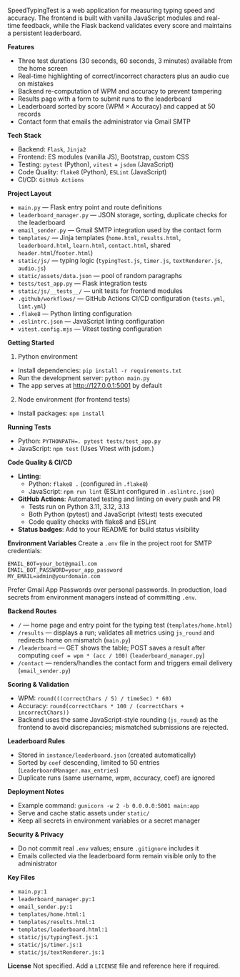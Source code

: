 SpeedTypingTest is a web application for measuring typing speed and accuracy. The frontend is built with vanilla JavaScript modules and real-time feedback, while the Flask backend validates every score and maintains a persistent leaderboard.

**Features**
- Three test durations (30 seconds, 60 seconds, 3 minutes) available from the home screen
- Real-time highlighting of correct/incorrect characters plus an audio cue on mistakes
- Backend re-computation of WPM and accuracy to prevent tampering
- Results page with a form to submit runs to the leaderboard
- Leaderboard sorted by score (WPM × Accuracy) and capped at 50 records
- Contact form that emails the administrator via Gmail SMTP

**Tech Stack**
- Backend: `Flask`, `Jinja2`
- Frontend: ES modules (vanilla JS), Bootstrap, custom CSS
- Testing: `pytest` (Python), `vitest` + `jsdom` (JavaScript)
- Code Quality: `flake8` (Python), `ESLint` (JavaScript)
- CI/CD: `GitHub Actions`

**Project Layout**
- `main.py` — Flask entry point and route definitions
- `leaderboard_manager.py` — JSON storage, sorting, duplicate checks for the leaderboard
- `email_sender.py` — Gmail SMTP integration used by the contact form
- `templates/` — Jinja templates (`home.html`, `results.html`, `leaderboard.html`, `learn.html`, `contact.html`, shared `header.html`/`footer.html`)
- `static/js/` — typing logic (`typingTest.js`, `timer.js`, `textRenderer.js`, `audio.js`)
- `static/assets/data.json` — pool of random paragraphs
- `tests/test_app.py` — Flask integration tests
- `static/js/__tests__/` — unit tests for frontend modules
- `.github/workflows/` — GitHub Actions CI/CD configuration (`tests.yml`, `lint.yml`)
- `.flake8` — Python linting configuration
- `.eslintrc.json` — JavaScript linting configuration
- `vitest.config.mjs` — Vitest testing configuration

**Getting Started**
1. Python environment
- Install dependencies: `pip install -r requirements.txt`
- Run the development server: `python main.py`
- The app serves at http://127.0.0.1:5001 by default

2. Node environment (for frontend tests)
- Install packages: `npm install`

**Running Tests**
- Python: `PYTHONPATH=. pytest tests/test_app.py`
- JavaScript: `npm test`
  (Uses Vitest with jsdom.)

**Code Quality & CI/CD**
- **Linting**: 
  - Python: `flake8 .` (configured in `.flake8`)
  - JavaScript: `npm run lint` (ESLint configured in `.eslintrc.json`)
- **GitHub Actions**: Automated testing and linting on every push and PR
  - Tests run on Python 3.11, 3.12, 3.13
  - Both Python (pytest) and JavaScript (vitest) tests executed
  - Code quality checks with flake8 and ESLint
- **Status badges**: Add to your README for build status visibility

**Environment Variables**
Create a `.env` file in the project root for SMTP credentials:

```
EMAIL_BOT=your_bot@gmail.com
EMAIL_BOT_PASSWORD=your_app_password
MY_EMAIL=admin@yourdomain.com
```

Prefer Gmail App Passwords over personal passwords. In production, load secrets from environment managers instead of committing `.env`.

**Backend Routes**
- `/` — home page and entry point for the typing test (`templates/home.html`)
- `/results` — displays a run; validates all metrics using `js_round` and redirects home on mismatch (`main.py`)
- `/leaderboard` — GET shows the table; POST saves a result after computing `coef = wpm * (acc / 100)` (`leaderboard_manager.py`)
- `/contact` — renders/handles the contact form and triggers email delivery (`email_sender.py`)

**Scoring & Validation**
- WPM: `round(((correctChars / 5) / timeSec) * 60)`
- Accuracy: `round(correctChars * 100 / (correctChars + incorrectChars))`
- Backend uses the same JavaScript-style rounding (`js_round`) as the frontend to avoid discrepancies; mismatched submissions are rejected.

**Leaderboard Rules**
- Stored in `instance/leaderboard.json` (created automatically)
- Sorted by `coef` descending, limited to 50 entries (`LeaderboardManager.max_entries`)
- Duplicate runs (same username, wpm, accuracy, coef) are ignored

**Deployment Notes**
- Example command: `gunicorn -w 2 -b 0.0.0.0:5001 main:app`
- Serve and cache static assets under `static/`
- Keep all secrets in environment variables or a secret manager

**Security & Privacy**
- Do not commit real `.env` values; ensure `.gitignore` includes it
- Emails collected via the leaderboard form remain visible only to the administrator

**Key Files**
- `main.py:1`
- `leaderboard_manager.py:1`
- `email_sender.py:1`
- `templates/home.html:1`
- `templates/results.html:1`
- `templates/leaderboard.html:1`
- `static/js/typingTest.js:1`
- `static/js/timer.js:1`
- `static/js/textRenderer.js:1`

**License**
Not specified. Add a `LICENSE` file and reference here if required.
 
